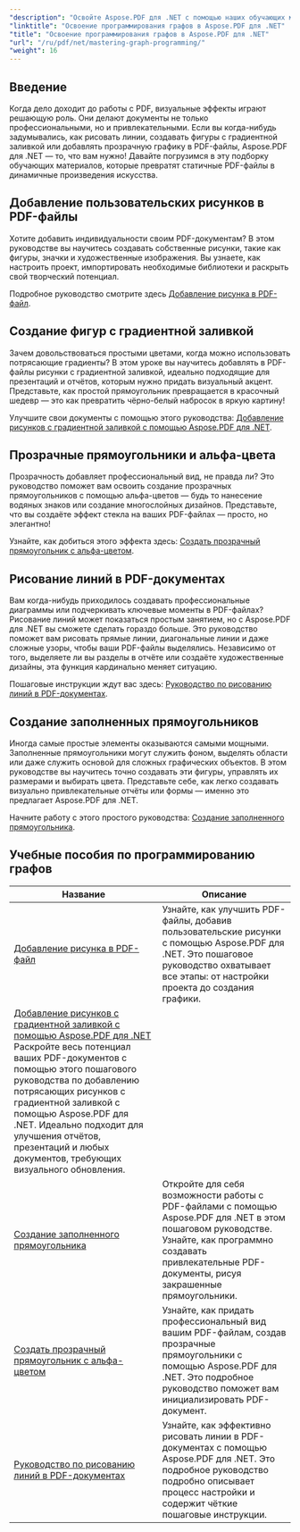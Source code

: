 ```yaml
---
"description": "Освойте Aspose.PDF для .NET с помощью наших обучающих материалов. Узнайте о таких улучшениях рисования, как градиенты, закрашенные прямоугольники и линии в PDF-файлах. Пошаговое руководство."
"linktitle": "Освоение программирования графов в Aspose.PDF для .NET"
"title": "Освоение программирования графов в Aspose.PDF для .NET"
"url": "/ru/pdf/net/mastering-graph-programming/"
"weight": 16
---
```


## Введение

Когда дело доходит до работы с PDF, визуальные эффекты играют решающую роль. Они делают документы не только профессиональными, но и привлекательными. Если вы когда-нибудь задумывались, как рисовать линии, создавать фигуры с градиентной заливкой или добавлять прозрачную графику в PDF-файлы, Aspose.PDF для .NET — то, что вам нужно! Давайте погрузимся в эту подборку обучающих материалов, которые превратят статичные PDF-файлы в динамичные произведения искусства.

## Добавление пользовательских рисунков в PDF-файлы  

Хотите добавить индивидуальности своим PDF-документам? В этом руководстве вы научитесь создавать собственные рисунки, такие как фигуры, значки и художественные изображения. Вы узнаете, как настроить проект, импортировать необходимые библиотеки и раскрыть свой творческий потенциал.  

Подробное руководство смотрите здесь [Добавление рисунка в PDF-файл](./adding-drawing/).

## Создание фигур с градиентной заливкой  

Зачем довольствоваться простыми цветами, когда можно использовать потрясающие градиенты? В этом уроке вы научитесь добавлять в PDF-файлы рисунки с градиентной заливкой, идеально подходящие для презентаций и отчётов, которым нужно придать визуальный акцент. Представьте, как простой прямоугольник превращается в красочный шедевр — это как превратить чёрно-белый набросок в яркую картину!  

Улучшите свои документы с помощью этого руководства: [Добавление рисунков с градиентной заливкой с помощью Aspose.PDF для .NET](./add-gradient-filled-drawings/).


## Прозрачные прямоугольники и альфа-цвета  

Прозрачность добавляет профессиональный вид, не правда ли? Это руководство поможет вам освоить создание прозрачных прямоугольников с помощью альфа-цветов — будь то нанесение водяных знаков или создание многослойных дизайнов. Представьте, что вы создаёте эффект стекла на ваших PDF-файлах — просто, но элегантно!  

Узнайте, как добиться этого эффекта здесь: [Создать прозрачный прямоугольник с альфа-цветом](./create-transparent-rectangle-with-alpha-color/).

## Рисование линий в PDF-документах  

Вам когда-нибудь приходилось создавать профессиональные диаграммы или подчеркивать ключевые моменты в PDF-файлах? Рисование линий может показаться простым занятием, но с Aspose.PDF для .NET вы сможете сделать гораздо больше. Это руководство поможет вам рисовать прямые линии, диагональные линии и даже сложные узоры, чтобы ваши PDF-файлы выделялись. Независимо от того, выделяете ли вы разделы в отчёте или создаёте художественные дизайны, эта функция кардинально меняет ситуацию.  

Пошаговые инструкции ждут вас здесь: [Руководство по рисованию линий в PDF-документах](./guide-to-drawing-lines/).

## Создание заполненных прямоугольников  

Иногда самые простые элементы оказываются самыми мощными. Заполненные прямоугольники могут служить фоном, выделять области или даже служить основой для сложных графических объектов. В этом руководстве вы научитесь точно создавать эти фигуры, управлять их размерами и выбирать цвета. Представьте себе, как легко создавать визуально привлекательные отчёты или формы — именно это предлагает Aspose.PDF для .NET.  

Начните работу с этого простого руководства: [Создание заполненного прямоугольника](./creating-filled-rectangle/).


## Учебные пособия по программированию графов
| Название | Описание |
| --- | --- | 
| [Добавление рисунка в PDF-файл](./adding-drawing/) | Узнайте, как улучшить PDF-файлы, добавив пользовательские рисунки с помощью Aspose.PDF для .NET. Это пошаговое руководство охватывает все этапы: от настройки проекта до создания графики. |  
| [Добавление рисунков с градиентной заливкой с помощью Aspose.PDF для .NET](./add-gradient-filled-drawings/) Раскройте весь потенциал ваших PDF-документов с помощью этого пошагового руководства по добавлению потрясающих рисунков с градиентной заливкой с помощью Aspose.PDF для .NET. Идеально подходит для улучшения отчётов, презентаций и любых документов, требующих визуального обновления. |  
| [Создание заполненного прямоугольника](./creating-filled-rectangle/) | Откройте для себя возможности работы с PDF-файлами с помощью Aspose.PDF для .NET в этом пошаговом руководстве. Узнайте, как программно создавать привлекательные PDF-документы, рисуя закрашенные прямоугольники. |  
| [Создать прозрачный прямоугольник с альфа-цветом](./create-transparent-rectangle-with-alpha-color/) | Узнайте, как придать профессиональный вид вашим PDF-файлам, создав прозрачные прямоугольники с помощью Aspose.PDF для .NET. Это подробное руководство поможет вам инициализировать PDF-документ. |   
| [Руководство по рисованию линий в PDF-документах](./guide-to-drawing-lines/) | Узнайте, как эффективно рисовать линии в PDF-документах с помощью Aspose.PDF для .NET. Это подробное руководство подробно описывает процесс настройки и содержит чёткие пошаговые инструкции. |